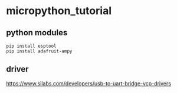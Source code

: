 # micropython_tutorial

## python modules
```
pip install esptool
pip install adafruit-ampy
```

## driver
https://www.silabs.com/developers/usb-to-uart-bridge-vcp-drivers
